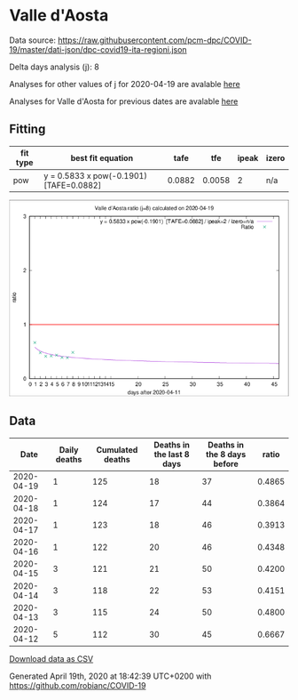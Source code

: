 # Valle d'Aosta

Data source: https://raw.githubusercontent.com/pcm-dpc/COVID-19/master/dati-json/dpc-covid19-ita-regioni.json

Delta days analysis (j): 8

Analyses for other values of j for 2020-04-19 are avalable [here](../2020-04-19/README.md)

Analyses for Valle d'Aosta for previous dates are avalable [here](../README.md)

## Fitting 
|fit type|best fit equation|tafe|tfe|ipeak|izero|
|-------|-----|--------|------|---|---|
|pow|y = 0.5833 x pow(-0.1901)  [TAFE=0.0882]|0.0882|0.0058|2|n/a|

![Plot](COVID-19_valle_d'aosta_j8_2020-04-19.png)

## Data
|Date|Daily deaths|Cumulated deaths|Deaths in the last 8 days|Deaths in the 8 days before|ratio|
|----|----------|-----------|-------|--------------------|-----|
|2020-04-19|1|125|18|37|0.4865|
|2020-04-18|1|124|17|44|0.3864|
|2020-04-17|1|123|18|46|0.3913|
|2020-04-16|1|122|20|46|0.4348|
|2020-04-15|3|121|21|50|0.4200|
|2020-04-14|3|118|22|53|0.4151|
|2020-04-13|3|115|24|50|0.4800|
|2020-04-12|5|112|30|45|0.6667|

[Download data as CSV](COVID-19_valle_d'aosta_j8_2020-04-19.csv)

Generated April 19th, 2020 at 18:42:39 UTC+0200 with https://github.com/robianc/COVID-19
